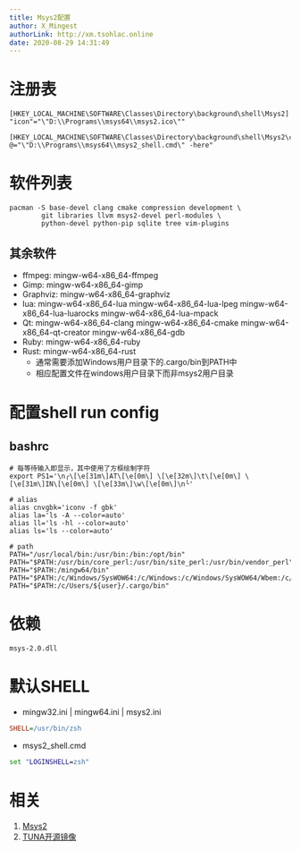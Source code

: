```yaml
---
title: Msys2配置
author: X_Mingest
authorLink: http://xm.tsohlac.online
date: 2020-08-29 14:31:49
---
```


# 注册表

```reg
[HKEY_LOCAL_MACHINE\SOFTWARE\Classes\Directory\background\shell\Msys2]
"icon"="\"D:\\Programs\\msys64\\msys2.ico\""

[HKEY_LOCAL_MACHINE\SOFTWARE\Classes\Directory\background\shell\Msys2\command]
@="\"D:\\Programs\\msys64\\msys2_shell.cmd\" -here"
```

# 软件列表

```shell
pacman -S base-devel clang cmake compression development \
        git libraries llvm msys2-devel perl-modules \
        python-devel python-pip sqlite tree vim-plugins
```

## 其余软件

- ffmpeg: mingw-w64-x86_64-ffmpeg
- Gimp: mingw-w64-x86_64-gimp
- Graphviz: mingw-w64-x86_64-graphviz
- lua: mingw-w64-x86_64-lua mingw-w64-x86_64-lua-lpeg mingw-w64-x86_64-lua-luarocks mingw-w64-x86_64-lua-mpack
- Qt: mingw-w64-x86_64-clang mingw-w64-x86_64-cmake mingw-w64-x86_64-qt-creator mingw-w64-x86_64-gdb
- Ruby: mingw-w64-x86_64-ruby
- Rust: mingw-w64-x86_64-rust
    - 通常需要添加Windows用户目录下的.cargo/bin到PATH中
    - 相应配置文件在windows用户目录下而非msys2用户目录

# 配置shell run config

## bashrc

```shell
# 每等待输入即显示，其中使用了方框绘制字符
export PS1='\n╭\[\e[31m\]AT\[\e[0m\] \[\e[32m\]\t\[\e[0m\] \[\e[31m\]IN\[\e[0m\] \[\e[33m\]\w\[\e[0m\]\n╰'

# alias
alias cnvgbk='iconv -f gbk'
alias la='ls -A --color=auto'
alias ll='ls -hl --color=auto'
alias ls='ls --color=auto'

# path
PATH="/usr/local/bin:/usr/bin:/bin:/opt/bin"
PATH="$PATH:/usr/bin/core_perl:/usr/bin/site_perl:/usr/bin/vendor_perl"
PATH="$PATH:/mingw64/bin"
PATH="$PATH:/c/Windows/SysWOW64:/c/Windows:/c/Windows/SysWOW64/Wbem:/c/Windows/SysWOW64/WindowsPowerShell/v1.0/"
PATH="$PATH:/c/Users/${user}/.cargo/bin"
```

# 依赖

`msys-2.0.dll`

# 默认SHELL

- mingw32.ini | mingw64.ini | msys2.ini
```ini
SHELL=/usr/bin/zsh
```
- msys2_shell.cmd
```bat
set "LOGINSHELL=zsh"
```

# 相关

1. [Msys2](https://mirrors.tuna.tsinghua.edu.cn/msys2/distrib/msys2-x86_64-latest.exe)
1. [TUNA开源镜像](https://mirrors.tuna.tsinghua.edu.cn/)
